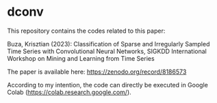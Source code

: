 # dconv

This repository contains the codes related to this paper:

Buza, Krisztian (2023): Classification of Sparse and Irregularly Sampled Time Series with Convolutional Neural Networks, 
SIGKDD International Workshop on Mining and Learning from Time Series

The paper is available here: https://zenodo.org/record/8186573

According to my intention, the code can directly be executed in Google Colab (https://colab.research.google.com/).
